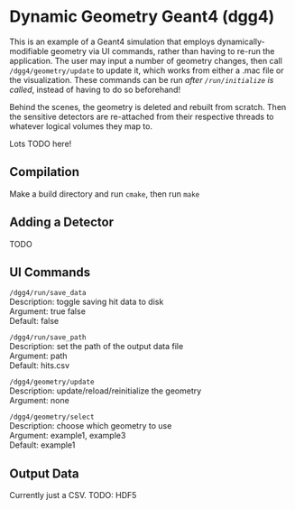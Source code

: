 # Dynamic Geometry Geant4 (dgg4) #

This is an example of a Geant4 simulation that employs dynamically-modifiable
geometry via UI commands, rather than having to re-run the application. The
user may input a number of geometry changes, then call `/dgg4/geometry/update`
to update it, which works from either a .mac file or the visualization. These
commands can be run _after `/run/initialize` is called_, instead of having to
do so beforehand!

Behind the scenes, the geometry is deleted and rebuilt from scratch. Then the
sensitive detectors are re-attached from their respective threads to whatever
logical volumes they map to.

Lots TODO here!

## Compilation ##

Make a build directory and run `cmake`, then run `make`

## Adding a Detector ##

TODO

## UI Commands ##

`/dgg4/run/save_data`<br>
Description: toggle saving hit data to disk<br>
Argument: true false<br>
Default: false<br>

`/dgg4/run/save_path`<br>
Description: set the path of the output data file<br>
Argument: path<br>
Default: hits.csv<br>

`/dgg4/geometry/update`<br>
Description: update/reload/reinitialize the geometry<br>
Argument: none<br>

`/dgg4/geometry/select`<br>
Description: choose which geometry to use<br>
Argument: example1, example3<br>
Default: example1<br>

## Output Data ##

Currently just a CSV. TODO: HDF5
